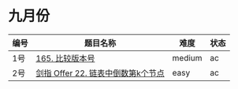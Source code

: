 # 九月份

**编号**|**题目名称**|**难度**|**状态**
--------|------------|--------|--------
1号|[165. 比较版本号](./第1题%20165.%20比较版本号)|medium|ac
2号|[剑指 Offer 22. 链表中倒数第k个节点](./第2题%20剑指%20Offer%2022.%20链表中倒数第k个节点)|easy|ac
